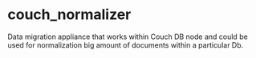 couch_normalizer
================

Data migration appliance that works within Couch DB node and could be used for normalization big amount of documents within a particular Db.
